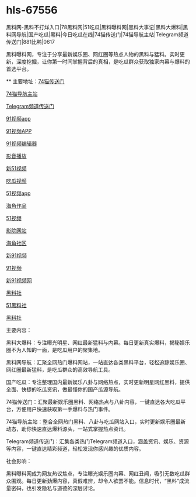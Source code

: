 # hls-67556
黑料网-黑料不打烊入口|78黑料网|51吃瓜|黑料曝料网|黑料大事记|黑料大爆料|黑料网导航|国产吃瓜|黑料|今日吃瓜在线|74猫传送门|74猫导航主站|Telegram频道传送门|881比鸭|0617

黑料曝料网，专注于分享最新娱乐圈、网红圈等热点人物的黑料与猛料。实时更新，深度挖掘，让你第一时间掌握背后的真相，是吃瓜群众获取独家内幕与爆料的首选平台。

** 主要地址：<a href="https://74mao.com/">74猫传送门</a>

<a href="https://74mao.com/">74猫导航主站</a>

<a href="https://74mao.com/">Telegram频道传送门</a>

<a href="https://hj-167.pages.dev/">91视频app</a>

<a href="https://hj-170.pages.dev/">91视频APP</a>

<a href="https://hj-175.pages.dev/">91视频编辑器</a>

<a href="https://hj-177.pages.dev/">影音播放</a>

<a href="https://hj-188.pages.dev/">新51视频</a>

<a href="https://hj-193.pages.dev/">吃瓜视频</a>

<a href="https://hj-195.pages.dev/">51视频app</a>

<a href="https://hj-197.pages.dev/">海角作品</a>

<a href="https://hj-210.pages.dev/">51视频</a>

<a href="https://hj-213.pages.dev/">影院网站</a>

<a href="https://hj-348.pages.dev/">海角社区</a>

<a href="https://hj-356.pages.dev/">新91视频</a>

<a href="https://hj-357.pages.dev/">91视频</a>

<a href="https://hj-358.pages.dev/">新91视频网</a>

<a href="https://hls-15.pages.dev/">黑料社</a>

<a href="https://hls-17.pages.dev/">51黑料社</a>

<a href="https://hls-19.pages.dev/">黑料社</a>

主要内容：

黑料大爆料：专注曝光明星、网红最新猛料与内幕。每日更新真实爆料，揭秘娱乐圈不为人知的一面，是吃瓜用户的聚集地。

黑料网导航：汇聚全网热门爆料网站，一站直达各类黑料平台，轻松追踪娱乐圈、网红圈最新猛料，是吃瓜群众的高效导航工具。

国产吃瓜：专注整理国内最新娱乐八卦与网络热点，实时更新明星网红黑料，提供全面、快捷的吃瓜资讯，做最懂你的国产瓜源导航。

74猫传送门：汇聚最新娱乐圈黑料、网络热点与八卦内容，一键直达各大吃瓜平台，方便用户快速获取第一手爆料与热门事件。

74猫导航主站：整合全网热门黑料、八卦与吃瓜网站入口，实时更新娱乐圈最新动态，助你快速直达爆料源头，一站式掌握热点资讯。

Telegram频道传送门：汇集各类热门Telegram频道入口，涵盖资讯、娱乐、资源等内容，一键直达精彩频道，轻松发现你感兴趣的优质内容。

社会影响：

黑料曝料网成为网友热议焦点，专注曝光娱乐圈内幕、网红丑闻，吸引无数吃瓜群众围观。每日更新劲爆内容，真假难辨，却令人欲罢不能。信息时代，“黑料”成流量密码，也引发隐私与道德的深层讨论。

